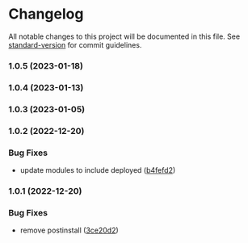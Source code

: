 # Changelog

All notable changes to this project will be documented in this file. See [standard-version](https://github.com/conventional-changelog/standard-version) for commit guidelines.

### 1.0.5 (2023-01-18)

### 1.0.4 (2023-01-13)

### 1.0.3 (2023-01-05)

### 1.0.2 (2022-12-20)


### Bug Fixes

* update modules to include deployed ([b4fefd2](https://github.com/yolominds/Seacows_AMM_Foundry/commit/b4fefd288bb340fd65bd1f9041165c99c443a12a))

### 1.0.1 (2022-12-20)


### Bug Fixes

* remove postinstall ([3ce20d2](https://github.com/yolominds/Seacows_AMM_Foundry/commit/3ce20d23c65b3db2e18aca143003f021d624e8fa))

